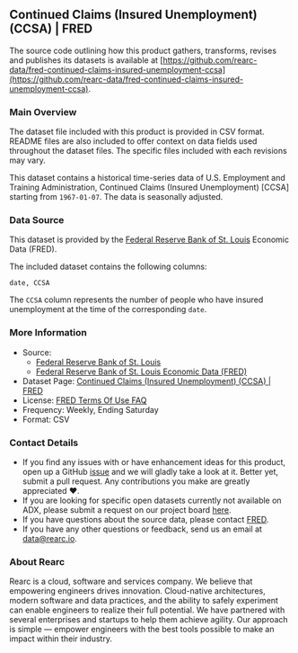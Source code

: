 ## Continued Claims (Insured Unemployment) (CCSA) | FRED

The source code outlining how this product gathers, transforms, revises and publishes its datasets is available at [https://github.com/rearc-data/fred-continued-claims-insured-unemployment-ccsa](https://github.com/rearc-data/fred-continued-claims-insured-unemployment-ccsa).

### Main Overview
The dataset file included with this product is provided in CSV format. README files are also included to offer context on data fields used throughout the dataset files. The specific files included with each revisions may vary.

This dataset contains a historical time-series data of U.S. Employment and Training Administration, Continued Claims (Insured Unemployment) [CCSA] starting from `1967-01-07`. The data is seasonally adjusted.

### Data Source
This dataset is provided by the [Federal Reserve Bank of St. Louis](https://fred.stlouisfed.org/) Economic Data (FRED).

The included dataset contains the following columns:

`date, CCSA`

The `CCSA` column represents the number of people who have insured unemployment at the time of the corresponding `date`.  

### More Information
- Source: 
  - [Federal Reserve Bank of St. Louis](https://www.stlouisfed.org)
  - [Federal Reserve Bank of St. Louis Economic Data (FRED)](https://fred.stlouisfed.org/)
- Dataset Page: [Continued Claims (Insured Unemployment) (CCSA) | FRED](https://fred.stlouisfed.org/series/CCSA)
- License: [FRED Terms Of Use FAQ](https://fred.stlouisfed.org/legal/)
- Frequency: Weekly, Ending Saturday
- Format: CSV

### Contact Details
- If you find any issues with or have enhancement ideas for this product, open up a GitHub [issue](https://github.com/rearc-data/fred-continued-claims-insured-unemployment-ccsa/issues) and we will gladly take a look at it. Better yet, submit a pull request. Any contributions you make are greatly appreciated :heart:.
- If you are looking for specific open datasets currently not available on ADX, please submit a request on our project board [here](https://github.com/orgs/rearc-data/projects/1).
- If you have questions about the source data, please contact [FRED](https://fred.stlouisfed.org/contactus/).
- If you have any other questions or feedback, send us an email at data@rearc.io.

### About Rearc
Rearc is a cloud, software and services company. We believe that empowering engineers drives innovation. Cloud-native architectures, modern software and data practices, and the ability to safely experiment can enable engineers to realize their full potential. We have partnered with several enterprises and startups to help them achieve agility. Our approach is simple — empower engineers with the best tools possible to make an impact within their industry.
